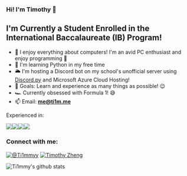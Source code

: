 ### Hi! I'm Timothy 👋

## I'm Currently a Student Enrolled in the International Baccalaureate (IB) Program!

- 🤗 I enjoy everything about computers! I'm an avid PC enthusiast and enjoy programming 🔧
- 🐍 I'm learning Python in my free time 
- 🌥 I'm hosting a Discord bot on my school's unofficial server using [Discord.py](https://discordpy.readthedocs.io/en/latest/) and Microsoft Azure Cloud Hosting!
- 🥅 Goals: Learn and experience as many things as possible! 😉
- 🏎 Currently obsessed with Formula 1! 😅
- 📫 Email: **[me@ti1m.me](mailto:me@ti1m.me)**

Experienced in:

<img src="https://img.shields.io/badge/python%20-%2314354C.svg?&style=for-the-badge&logo=python&logoColor=white"/><img src="https://img.shields.io/badge/azure%20-%230072C6.svg?&style=for-the-badge&logo=azure-devops&logoColor=white"/><img src="https://img.shields.io/badge/github%20-%23121011.svg?&style=for-the-badge&logo=github&logoColor=white"/><img src="https://img.shields.io/badge/bitbucket%20-%230047B3.svg?&style=for-the-badge&logo=bitbucket&logoColor=white"/>

<h3 align="left">Connect with me:</h3>
<p align="left">
<a href="https://twitter.com/intent/user?screen_name=Ti1mmyy" target="blank"><img align="center" src="https://img.shields.io/badge/@Ti1mmyy%20-%231DA1F2.svg?&style=for-the-badge&logo=Twitter&logoColor=white" alt="@Ti1mmyy"/></a>
<a href="https://linkedin.com/in/Timothy-Zheng21" target="blank"><img align="center" src="https://img.shields.io/badge/linkedin%20-%230077B5.svg?&style=for-the-badge&logo=linkedin&logoColor=white" alt="Timothy Zheng" /></a>

![Ti1mmy's github stats](https://github-readme-stats.ti1mmy.vercel.app/api?username=ti1mmy&count_private=true&theme=tokyonight)                    



